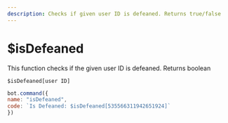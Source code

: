 ```yaml
---
description: Checks if given user ID is defeaned. Returns true/false
---
```


# $isDefeaned

This function checks if the given user ID is defeaned. Returns boolean

```
$isDefeaned[user ID]
```

```javascript
bot.command({
name: "isDefeaned",
code: `Is Defeaned: $isDefeaned[535566311942651924]`
})
```
